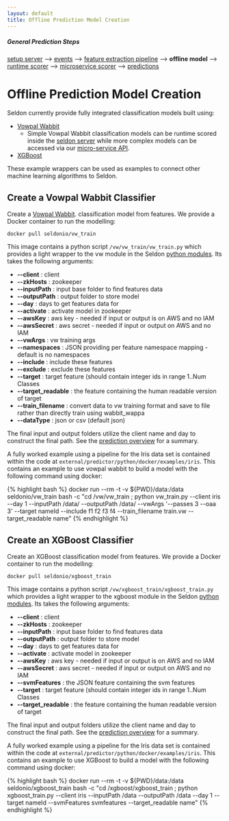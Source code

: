 ```yaml
---
layout: default
title: Offline Prediction Model Creation
---
```


##### General Prediction Steps 

 [setup server](/seldon-server-setup.html) --> [events](prediction-api.html) --> [feature extraction pipeline](feature-pipeline.html) --> **offline model** --> [runtime scorer](/runtime-prediction.html) --> [microservice scorer](/pluggable-prediction-algorithms.html) --> [predictions](prediction-api.html)


# Offline Prediction Model Creation

Seldon currently provide fully integrated classification models built using:

 * [Vowpal Wabbit](#vw)
     * Simple Vowpal Wabbit classification models can be runtime scored inside the [seldon server](runtime-prediction.html) while more complex models can be accessed via our [micro-service API](pluggable-prediction-algorithms.html#prepackaged).
 * [XGBoost](#xgboost)

These example wrappers can be used as examples to connect other machine learning algorithms to Seldon.

## Create a Vowpal Wabbit Classifier<a name="vw"></a>
Create a [Vowpal Wabbit](https://github.com/JohnLangford/vowpal_wabbit/wiki).  classification model from features. We provide a Docker container to run the modelling:

`docker pull seldonio/vw_train`

This image contains a python script `/vw/vw_train/vw_train.py` which provides a light wrapper to the vw module in the Seldon [python modules](python-package.html). Its takes the following arguments:

 * **--client** : client
 * **--zkHosts** : zookeeper
 * **--inputPath** : input base folder to find features data
 * **--outputPath** : output folder to store model
 * **--day** : days to get features data for
 * **--activate** : activate model in zookeeper
 * **--awsKey** : aws key - needed if input or output is on AWS and no IAM
 * **--awsSecret** : aws secret - needed if input or output on AWS  and no IAM
 * **--vwArgs** : vw training args
 * **--namespaces** :  JSON providing per feature namespace mapping - default is no namespaces
 * **--include** : include these features
 * **--exclude** : exclude these features
 * **--target** : target feature (should contain integer ids in range 1..Num Classes
 * **--target_readable** : the feature containing the human readable version of target
 * **--train_filename** : convert data to vw training format and save to file rather than directly train using wabbit_wappa
 * **--dataType** : json or csv (default json)

The final input and output folders utilize the client name and day to construct the final path. See the [prediction overview](prediction-overview.html) for a summary.

A fully worked example using a pipeline for the Iris data set is contained within the code at `external/predictor/python/docker/examples/iris`. This contains an example to use vowpal wabbit to build a model with the following command using docker:

{% highlight bash %}
docker run --rm -t -v ${PWD}/data:/data seldonio/vw_train bash -c "cd /vw/vw_train ; python vw_train.py --client iris --day 1 --inputPath /data/ --outputPath /data/ --vwArgs '--passes 3 --oaa 3' --target nameId --include f1 f2 f3 f4 --train_filename train.vw --target_readable name"
{% endhighlight %}


## Create an XGBoost Classifier<a name="xgboost"></a>
Create an XGBoost classification model from features. We provide a Docker container to run the modelling:

`docker pull seldonio/xgboost_train`

This image contains a python script `/vw/xgboost_train/xgboost_train.py` which provides a light wrapper to the xgboost module in the Seldon [python modules](python-package.html). Its takes the following arguments:

 * **--client** : client
 * **--zkHosts** : zookeeper
 * **--inputPath** : input base folder to find features data
 * **--outputPath** : output folder to store model
 * **--day** : days to get features data for
 * **--activate** : activate model in zookeeper
 * **--awsKey** : aws key - needed if input or output is on AWS and no IAM
 * **--awsSecret** : aws secret - needed if input or output on AWS  and no IAM
 * **--svmFeatures** : the JSON feature containing the svm features
 * **--target** : target feature (should contain integer ids in range 1..Num Classes
 * **--target_readable** : the feature containing the human readable version of target

The final input and output folders utilize the client name and day to construct the final path. See the [prediction overview](prediction-overview.html) for a summary.

A fully worked example using a pipeline for the Iris data set is contained within the code at `external/predictor/python/docker/examples/iris`. This contains an example to use XGBoost to build a model with the following command using docker:

{% highlight bash %}
docker run --rm -t -v ${PWD}/data:/data seldonio/xgboost_train bash -c  "cd /xgboost/xgboost_train ; python xgboost_train.py --client iris --inputPath /data --outputPath /data --day 1 --target nameId --svmFeatures svmfeatures --target_readable name"
{% endhighlight %}


